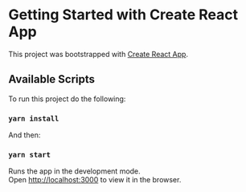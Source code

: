 # Getting Started with Create React App

This project was bootstrapped with [Create React App](https://github.com/facebook/create-react-app).

## Available Scripts

To run this project do the following:

### `yarn install`

And then:

### `yarn start`

Runs the app in the development mode.\
Open [http://localhost:3000](http://localhost:3000) to view it in the browser.
